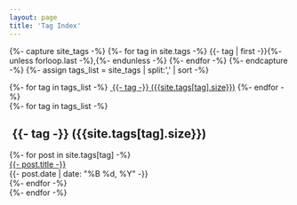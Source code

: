 ```yaml
---
layout: page
title: 'Tag Index'
---
```


{%- capture site_tags -%}
    {%- for tag in site.tags -%}
        {{- tag | first -}}{%- unless forloop.last -%},{%- endunless -%}
    {%- endfor -%}
{%- endcapture -%}
{%- assign tags_list = site_tags | split:',' | sort -%}

<div class="row">
{%- for tag in tags_list -%}
    <a href="#{{- tag -}}" class="btn btn-primary tag-btn"><i class="fa fa-tag" aria-hidden="true"></i>&nbsp;{{- tag -}}&nbsp;({{site.tags[tag].size}})</a>
{%- endfor -%}
</div>

<div class="row">
    <div id="full-tags-list">
    {%- for tag in tags_list -%}
        <h2 id="{{- tag -}}" class="linked-section">
            <i class="fa fa-tag" aria-hidden="true"></i>
            &nbsp;{{- tag -}}&nbsp;({{site.tags[tag].size}})
        </h2>
        <div class="post-list">
            {%- for post in site.tags[tag] -%}
                <div class="tag-entry">
                    <a href="{{- site.url -}}{{- post.url -}}">{{- post.title -}}</a>
                    <div class="entry-date">
                        <time datetime="{{- post.date | date_to_xmlschema -}}">{{- post.date | date: "%B %d, %Y" -}}</time>
                    </div>
                </div>
            {%- endfor -%}
        </div>
    {%- endfor -%}
    </div>
</div>
